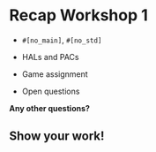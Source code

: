 # Recap Workshop 1

- `#[no_main]`, `#[no_std]`
- HALs and PACs
- Game assignment

- Open questions

**Any other questions?**

## Show your work!